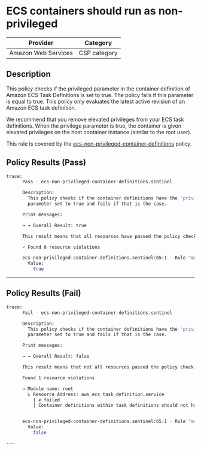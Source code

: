 # ECS containers should run as non-privileged

| Provider            | Category     |
|---------------------|--------------|
| Amazon Web Services | CSP category |

## Description

This policy checks if the privileged parameter in the container definition of Amazon ECS Task Definitions is set to true. The policy fails if this parameter is equal to true. This policy only evaluates the latest active revision of an Amazon ECS task definition.

We recommend that you remove elevated privileges from your ECS task definitions. When the privilege parameter is true, the container is given elevated privileges on the host container instance (similar to the root user).

This rule is covered by the [ecs-non-privileged-container-definitions](https://github.com/hashicorp/policy-library-NIST-Policy-Set-for-AWS-Terraform/blob/main/policies/ecs/ecs-non-privileged-container-definitions.sentinel) policy.

## Policy Results (Pass)
```bash
trace:
      Pass - ecs-non-privileged-container-definitions.sentinel

      Description:
        This policy checks if the container definitions have the 'privileged'
        parameter set to true and fails if that is the case.

      Print messages:

      → → Overall Result: true

      This result means that all resources have passed the policy check for the policy ecs-non-privileged-container-definitions.

      ✓ Found 0 resource violations

      ecs-non-privileged-container-definitions.sentinel:65:1 - Rule "main"
        Value:
          true
```

---

## Policy Results (Fail)
```bash
trace:
      Fail - ecs-non-privileged-container-definitions.sentinel

      Description:
        This policy checks if the container definitions have the 'privileged'
        parameter set to true and fails if that is the case.

      Print messages:

      → → Overall Result: false

      This result means that not all resources passed the policy check and the protected behavior is not allowed for the policy ecs-non-privileged-container-definitions.

      Found 1 resource violations

      → Module name: root
        ↳ Resource Address: aws_ecs_task_definition.service
          | ✗ failed
          | Container definitions within task definitions should not have the privileged parameter set to 'true'. Refer to https://docs.aws.amazon.com/securityhub/latest/userguide/ecs-policys.html#ecs-4 for more details.


      ecs-non-privileged-container-definitions.sentinel:65:1 - Rule "main"
        Value:
          false

---